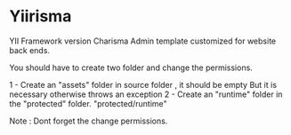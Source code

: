 Yiirisma
========

YII Framework version Charisma Admin template customized for website back ends.

You should have to create two folder and change the permissions.

1 - Create an "assets"  folder  in source folder , it should be empty But it is necessary otherwise throws an exception
2 - Create an "runtime" folder  in the "protected" folder. 
    "protected/runtime"

Note : Dont forget the change permissions.